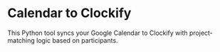 # Calendar to Clockify

This Python tool syncs your Google Calendar to Clockify with project-matching logic based on participants.
